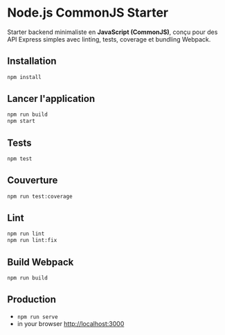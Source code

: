 # Node.js CommonJS Starter

Starter backend minimaliste en **JavaScript (CommonJS)**, conçu pour des API Express simples avec linting, tests, coverage et bundling Webpack.

## Installation

```bash
npm install
```

## Lancer l'application

```bash
npm run build
npm start
```

## Tests

```bash
npm test
```

## Couverture

```bash
npm run test:coverage
```

## Lint

```bash
npm run lint
npm run lint:fix
```

## Build Webpack

```bash
npm run build
```

## Production
* `npm run serve`
* in your browser [http://localhost:3000](http://localhost:3000) 
